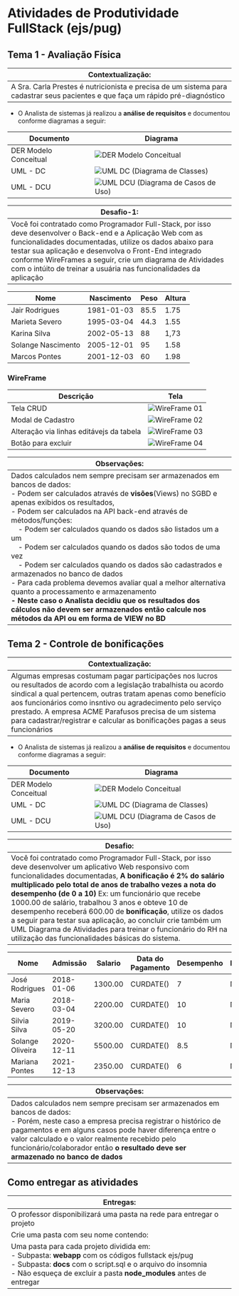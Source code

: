 # Atividades de Produtividade FullStack (ejs/pug)

## Tema 1 - Avaliação Física

|Contextualização:|
|-|
|A Sra. Carla Prestes é nutricionista e precisa de um sistema para cadastrar seus pacientes e que faça um rápido pré-diagnóstico|

- O Analista de sistemas já realizou a **análise de requisitos** e documentou conforme diagramas a seguir:

|Documento|Diagrama|
|-|-|
|DER Modelo Conceitual|![DER Modelo Conceitual](./imgs/der_imc.png)|
|UML - DC|![UML DC (Diagrama de Classes)](./imgs/uml_dc_imc.png)|
|UML - DCU|![UML DCU (Diagrama de Casos de Uso)](./imgs/uml_dcu_imc.png)|

|Desafio-1:|
|-|
|Você foi contratado como Programador Full-Stack, por isso deve desenvolver o Back-end e a Aplicação Web com as funcionalidades documentadas, utilize os dados abaixo para testar sua aplicação e desenvolva o Front-End integrado conforme WireFrames a seguir, crie um diagrama de Atividades com o intúito de treinar a usuária nas funcionalidades da aplicação|

|Nome|Nascimento|Peso|Altura|
|-|-|-|-|
|Jair Rodrigues|1981-01-03|85.5|1.75|
|Marieta Severo|1995-03-04|44.3|1.55|
|Karina Silva|2002-05-13|88|1,73|
|Solange Nascimento|2005-12-01|95|1.58|
|Marcos Pontes|2001-12-03|60|1.98|

### WireFrame

|Descrição|Tela|
|-|-|
|Tela CRUD|![WireFrame 01](./imgs/wireframe1.png)|
|Modal de Cadastro|![WireFrame 02](./imgs/wireframe2.png)|
|Alteração via linhas editávejs da tabela|![WireFrame 03](./imgs/wireframe3.png)|
|Botão para excluir|![WireFrame 04](./imgs/wireframe4.png)|

|Observações:|
|-|
|Dados calculados nem sempre precisam ser armazenados em bancos de dados:<br>- Podem ser calculados através de **visões**(Views) no SGBD e apenas exibidos os resultados,<br>- Podem ser calculados na API back-end através de métodos/funções:<br>&emsp;- Podem ser calculados quando os dados são listados um a um<br>&emsp;- Podem ser calculados quando os dados são todos de uma vez<br>&emsp;- Podem ser calculados quando os dados são cadastrados e armazenados no banco de dados<br>- Para cada problema devemos avaliar qual a melhor alternativa quanto a processamento e armazenamento<br>**- Neste caso o Analista decidiu que os resultados dos cálculos não devem ser armazenados então calcule nos métodos da API ou em forma de VIEW no BD**|
## Tema 2 - Controle de bonificações

|Contextualização:|
|-|
|Algumas empresas costumam pagar participações nos lucros ou resultados de acordo com a legislação trabalhista ou acordo sindical a qual pertencem, outras tratam apenas como benefício aos funcionários como insntivo ou agradecimento pelo serviço prestado. A empresa ACME Parafusos precisa de um sistema para cadastrar/registrar e calcular as bonificações pagas a seus funcionários|

- O Analista de sistemas já realizou a **análise de requisitos** e documentou conforme diagramas a seguir:

|Documento|Diagrama|
|-|-|
|DER Modelo Conceitual|![DER Modelo Conceitual](./imgs/der_bonus.png)|
|UML - DC|![UML DC (Diagrama de Classes)](./imgs/uml_dc_bonus.png)|
|UML - DCU|![UML DCU (Diagrama de Casos de Uso)](./imgs/uml_dcu_bonus.png)|

|Desafio:|
|-|
|Você foi contratado como Programador Full-Stack, por isso deve desenvolver um aplicativo Web responsivo com funcionalidades documentadas, **A bonificação é 2% do salário multiplicado pelo total de anos de trabalho vezes a nota do desempenho (de 0 a 10)** Ex: um funcionário que recebe 1000.00 de salário, trabalhou 3 anos e obteve 10 de desempenho receberá 600.00 de **bonificação**, utilize os dados a seguir para testar sua aplicação, ao concluir crie também um UML Diagrama de Atividades para treinar o funcionário do RH na utilização das funcionalidades básicas do sistema.|

|Nome|Admissão|Salario|Data do Pagamento|Desempenho|Bonificacao|
|-|-|-|-|-|-|
|José Rodrigues|2018-01-06|1300.00|CURDATE()|7|NULL|
|Maria Severo|2018-03-04|2200.00|CURDATE()|10|NULL|
|Silvia Silva|2019-05-20|3200.00|CURDATE()|10|NULL|
|Solange Oliveira|2020-12-11|5500.00|CURDATE()|8.5|NULL|
|Mariana Pontes|2021-12-13|2350.00|CURDATE()|6|NULL|

|Observações:|
|-|
|Dados calculados nem sempre precisam ser armazenados em bancos de dados:<br>- Porém, neste caso a empresa precisa registrar o histórico de pagamentos e em alguns casos pode haver diferença entre o valor calculado e o valor realmente recebido pelo funcionário/colaborador então **o resultado deve ser armazenado no banco de dados**|

## Como entregar as atividades
|Entregas:|
|-|
|O professor disponibilizará uma pasta na rede para entregar o projeto|
|Crie uma pasta com seu nome contendo:|
|Uma pasta para cada projeto dividida em:<br>- Subpasta: **webapp** com os códigos fullstack ejs/pug<br>- Subpasta: **docs** com o script.sql e o arquivo do insomnia<br>- Não esqueça de excluir a pasta **node_modules** antes de entregar|